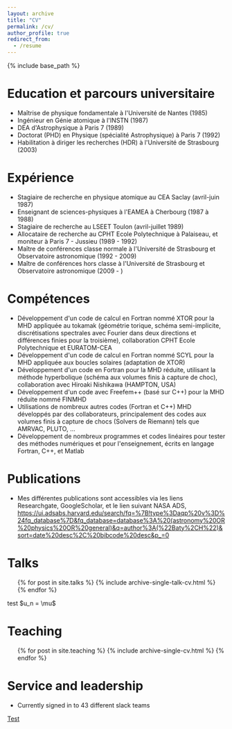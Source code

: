 ```yaml
---
layout: archive
title: "CV"
permalink: /cv/
author_profile: true
redirect_from:
  - /resume
---
```


{% include base_path %}

Education et parcours universitaire
======
* Maîtrise de physique fondamentale à l'Université de Nantes (1985)
* Ingénieur en Génie atomique à l'INSTN (1987)
* DEA d'Astrophysique à Paris 7 (1989)
* Doctorat (PHD) en Physique (spécialité Astrophysique) à Paris 7 (1992)
* Habilitation à diriger les recherches (HDR) à l'Université de Strasbourg (2003)


Expérience
======
* Stagiaire de recherche en physique atomique au CEA Saclay (avril-juin 1987)
* Enseignant de sciences-physiques à l'EAMEA à Cherbourg (1987 à 1988)
* Stagiaire de recherche au LSEET Toulon (avril-juillet 1989)
* Allocataire de recherche au CPHT Ecole Polytechnique à Palaiseau, et moniteur à Paris 7 - Jussieu (1989 - 1992)
* Maître de conférences classe normale à l'Université de Strasbourg et Observatoire astronomique (1992 - 2009)
* Maître de conférences hors classe à l'Université de Strasbourg et Observatoire astronomique (2009 - )

  
Compétences
======
* Développement d'un code de calcul en Fortran nommé XTOR pour la MHD appliquée au tokamak (géométrie torique, schéma semi-implicite, discrétisations spectrales avec Fourier
dans deux directions et différences finies pour la troisième), collaboration CPHT Ecole Polytechnique et EURATOM-CEA
* Développement d'un code de calcul en Fortran nommé SCYL pour la MHD appliquée aux boucles solaires (adaptation de XTOR)
* Développement d'un code en Fortran pour la MHD réduite, utilisant la méthode hyperbolique (schéma aux volumes finis à capture de choc), collaboration avec Hiroaki Nishikawa (HAMPTON, USA)
* Développement d'un code avec Freefem++ (basé sur C++) pour la MHD réduite nommé FINMHD
* Utilisations de nombreux autres codes (Fortran et C++) MHD développés par des collaborateurs, principalement des codes aux volumes finis à capture de chocs (Solvers de Riemann) tels que AMRVAC, PLUTO, ...
* Développement de nombreux programmes et codes linéaires pour tester des méthodes numériques et pour l'enseignement, écrits en langage Fortran, C++, et Matlab

Publications
======
* Mes différentes publications sont accessibles via les liens Researchgate, GoogleScholar, et le lien suivant NASA ADS,
https://ui.adsabs.harvard.edu/search/fq=%7B!type%3Daqp%20v%3D%24fq_database%7D&fq_database=database%3A%20(astronomy%20OR%20physics%20OR%20general)&q=author%3A(%22Baty%2CH%22)&sort=date%20desc%2C%20bibcode%20desc&p_=0

  
Talks
======
  <ul>{% for post in site.talks %}
    {% include archive-single-talk-cv.html %}
  {% endfor %}</ul>
  test
  $u_n = \mu$
  
Teaching
======
  <ul>{% for post in site.teaching %}
    {% include archive-single-cv.html %}
  {% endfor %}</ul>
  
Service and leadership
======
* Currently signed in to 43 different slack teams

[Test](https://hal.archives-ouvertes.fr/cel-02164507)
